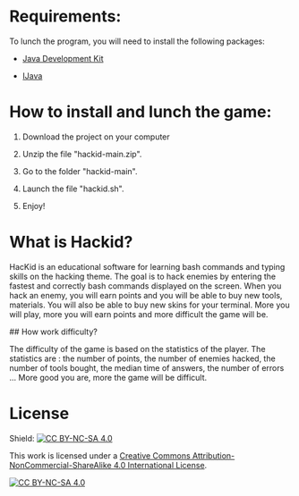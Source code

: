 # Requirements:

To lunch the program, you will need to install the following packages:

- [Java Development Kit](https://www.oracle.com/java/technologies/downloads/)

- [IJava](https://www.iut-info.univ-lille.fr/~yann.secq/ijava/)

# How to install and lunch the game:

1. Download the project on your computer

2. Unzip the file "hackid-main.zip".

3. Go to the folder "hackid-main".

4. Launch the file "hackid.sh".

5. Enjoy!

# What is Hackid?

HacKid is an educational software for learning bash commands and typing skills on the hacking theme.
The goal is to hack enemies by entering the fastest and correctly bash commands displayed on the screen.
When you hack an enemy, you will earn points and you will be able to buy new tools, materials.
You will also be able to buy new skins for your terminal.
More you will play, more you will earn points and more difficult the game will be.

## How work difficulty?

The difficulty of the game is based on the statistics of the player.
The statistics are : the number of points, the number of enemies hacked, the number of tools bought, the median time of answers, the number of errors ...
More good you are, more the game will be difficult.

# License

Shield: [![CC BY-NC-SA 4.0][cc-by-nc-sa-shield]][cc-by-nc-sa]

This work is licensed under a [Creative Commons Attribution-NonCommercial-ShareAlike 4.0
International License][cc-by-nc-sa].

[![CC BY-NC-SA 4.0][cc-by-nc-sa-image]][cc-by-nc-sa]

[cc-by-nc-sa]: http://creativecommons.org/licenses/by-nc-sa/4.0/
[cc-by-nc-sa-image]: https://licensebuttons.net/l/by-nc-sa/4.0/88x31.png
[cc-by-nc-sa-shield]: https://img.shields.io/badge/License-CC%20BY--NC--SA%204.0-lightgrey.svg